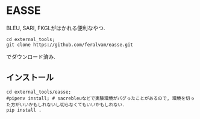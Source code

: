 # EASSE

BLEU, SARI, FKGLがはかれる便利なやつ.

```shell
cd external_tools;
git clone https://github.com/feralvam/easse.git
```

でダウンロード済み.

## インストール

```shell
cd external_tools/easse;
#pipenv install; # sacrebleuなどで実験環境がバグったことがあるので, 環境を切った方がいいかもしれないし切らなくてもいいかもしれない.
pip install .
```